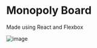 # Monopoly Board

Made using React and Flexbox

![image](https://github.com/JuanPortal/Monopoly-Board/assets/78442505/636034af-57b3-4661-a780-34f52471c71f)
